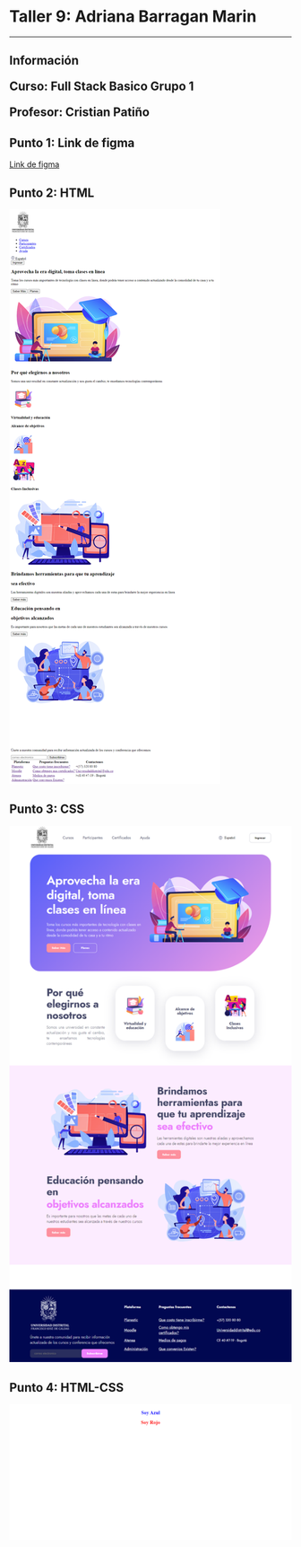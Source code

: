 <h1>Taller 9: Adriana Barragan Marin</h1>
<hr>

<h2>Información</2>
<p>Curso: Full Stack Basico Grupo 1</p>
<P>Profesor: Cristian Patiño</P>

<h2>Punto 1: Link de figma</h2>
<a href="https://www.figma.com/file/DaEujD4MsKESI7L8mvlz5q/Adriana-Barragan?type=design&node-id=0%3A1&t=8BhYXWllHuD4qMH8-1" target="-blank">Link de figma</a>

<h2>Punto 2: HTML</h2>
<img src="./public/images/html.png" alt="html">

<h2>Punto 3: CSS</h2>
<img src="./public/images/html-css.png" alt="css">

<h2>Punto 4: HTML-CSS</h2>
<img src="./public/images/punto-4-html-css.png" alt="css">